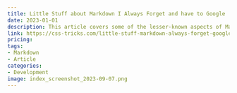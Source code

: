 ```yaml
---
title: Little Stuff about Markdown I Always Forget and have to Google
date: 2023-01-01
description: This article covers some of the lesser-known aspects of Markdown that are easy to forget.
link: https://css-tricks.com/little-stuff-markdown-always-forget-google/
pricing: 
tags: 
- Markdown
- Article
categories: 
- Development 
image: index_screenshot_2023-09-07.png
---
```

